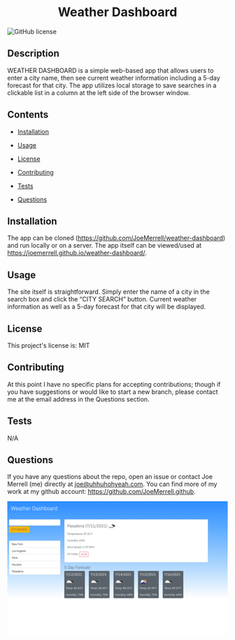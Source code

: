 
<h1 align="center">
    Weather Dashboard
</h1>


![GitHub license](https://img.shields.io/badge/license-MIT-blue.svg)


## Description

WEATHER DASHBOARD is a simple web-based app that allows users to enter a city name, then see current weather information including a 5-day forecast for that city. The app utilizes local storage to save searches in a clickable list in a column at the left side of the browser window.


## Contents 

* [Installation](#installation)

* [Usage](#usage)

* [License](#license)

* [Contributing](#contributing)

* [Tests](#tests)

* [Questions](#questions)

## Installation


The app can be cloned (https://github.com/JoeMerrell/weather-dashboard) and run locally or on a server. The app itself can be viewed/used at https://joemerrell.github.io/weather-dashboard/.


## Usage

The site itself is straightforward. Simply enter the name of a city in the search box and click the “CITY SEARCH” button. Current weather information as well as a 5-day forecast for that city will be displayed.

## License

This project's license is: MIT
  
## Contributing

At this point I have no specific plans for accepting contributions; though if you have suggestions or would like to start a new branch, please contact me at the email address in the Questions section.

## Tests

N/A

## Questions

If you have any questions about the repo, open an issue or contact Joe Merrell (me) directly at joe@uhhuhohyeah.com. You can find more of my work at my github account: https://github.com/JoeMerrell.github.

<img src="assets/images/weather_dashboard_screenshot.png">